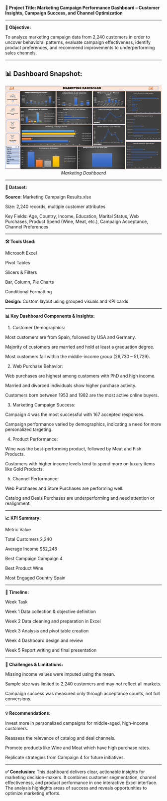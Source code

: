 **📌 Project Title: Marketing Campaign Performance Dashboard – Customer Insights, Campaign Success, and Channel Optimization**

-----------------------------------------------------------------------------------------------------------
**🎯 Objective:**

To analyze marketing campaign data from 2,240 customers in order to uncover behavioral patterns, evaluate campaign effectiveness, identify product preferences, and recommend improvements to underperforming sales channels.

-----------------------------------------------------------------------------------------------------------
## 📊 Dashboard Snapshot:
<p align="center">
  <img src="./DASHBOARD SS/Marketing Dashboard Photo.png" width="700" alt="Summary Dashboard">
  <br><i> Marketing Dashboard </i>
</p>

-----------------------------------------------------------------------------------------
**📁 Dataset:**

**Source:** Marketing Campaign Results.xlsx

Size: 2,240 records, multiple customer attributes

Key Fields: Age, Country, Income, Education, Marital Status, Web Purchases, Product Spend (Wine, Meat, etc.), Campaign Acceptance, Channel Preferences

-----------------------------------------------------------------------------------------------------------
**🛠️ Tools Used:**

Microsoft Excel

Pivot Tables

Slicers & Filters

Bar, Column, Pie Charts

Conditional Formatting

**Design:** Custom layout using grouped visuals and KPI cards

-----------------------------------------------------------------------------------------------------------
**📊 Key Dashboard Components & Insights:**

1. Customer Demographics:

Most customers are from Spain, followed by USA and Germany.

Majority of customers are married and hold at least a graduation degree.

Most customers fall within the middle-income group (26,730 – 51,729).

2. Web Purchase Behavior:

Web purchases are highest among customers with PhD and high income.

Married and divorced individuals show higher purchase activity.

Customers born between 1953 and 1982 are the most active online buyers.

3. Marketing Campaign Success:

Campaign 4 was the most successful with 167 accepted responses.

Campaign performance varied by demographics, indicating a need for more personalized targeting.

4. Product Performance:

Wine was the best-performing product, followed by Meat and Fish Products.

Customers with higher income levels tend to spend more on luxury items like Gold Products.

5. Channel Performance:

Web Purchases and Store Purchases are performing well.

Catalog and Deals Purchases are underperforming and need attention or realignment.

-----------------------------------------------------------------------------------------------------------
**📈 KPI Summary:**

Metric	Value

Total Customers	2,240

Average Income	$52,248

Best Campaign	Campaign 4

Best Product	Wine

Most Engaged Country	Spain

-----------------------------------------------------------------------------------------------------------
**📅 Timeline:**

Week	Task

Week 1	Data collection & objective definition

Week 2	Data cleaning and preparation in Excel

Week 3	Analysis and pivot table creation

Week 4	Dashboard design and review

Week 5	Report writing and final presentation

-----------------------------------------------------------------------------------------------------------
**📌 Challenges & Limitations:**

Missing income values were imputed using the mean.

Sample size was limited to 2,240 customers and may not reflect all markets.

Campaign success was measured only through acceptance counts, not full conversions.

-----------------------------------------------------------------------------------------------------------
**💡 Recommendations:**

Invest more in personalized campaigns for middle-aged, high-income customers.

Reassess the relevance of catalog and deal channels.

Promote products like Wine and Meat which have high purchase rates.

Replicate strategies from Campaign 4 for future initiatives.

-----------------------------------------------------------------------------------------------------------
**✅ Conclusion:**
This dashboard delivers clear, actionable insights for marketing decision-makers. It combines customer segmentation, channel effectiveness, and product performance in one interactive Excel interface. The analysis highlights areas of success and reveals opportunities to optimize marketing efforts.
